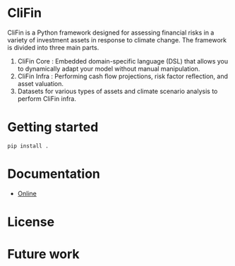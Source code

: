 # CliFin
CliFin is a Python framework designed for assessing financial risks in a variety of investment assets in response to climate change. 
The framework is divided into three main parts. 
1. CliFin Core : Embedded domain-specific language (DSL) that allows you to dynamically adapt your model without manual manipulation.
2. CliFin Infra : Performing cash flow projections, risk factor reflection, and asset valuation.
3. Datasets for various types of assets and climate scenario analysis to perform CliFin infra.

# Getting started
    pip install .

# Documentation
- [Online](https://kbs0799.github.io/Clitest/)

# License

# Future work
